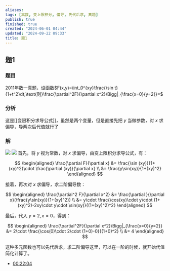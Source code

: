 ```yaml
---
aliases: 
tags: [高数, 变上限积分, 偏导, 先代后求, 真题]
publish: true
finished: true
created: "2024-06-01 04:44"
updated: "2024-09-22 09:33"
title: 题1
---
```

## 题1 
### 题目
2011年数一真题，设函数$F(x,y)=\int_0^{xy}\frac{\sin t}{1+t^2}dt,\text{则}\frac{\partial^2F}{\partial x^2}\Bigg|_{\frac{x=0}{y=2}}=$
### 分析 
这是[[变限积分求导公式]]，虽然是两个变量，但是直接先把 $y$ 当做参数，对 $x$ 求偏导，导两次后代值就行了
### 解 
![](https://img.hwenyi.tech/202404251441317.webp)
![](https://img.hwenyi.tech/202404251444618.webp) 
首先，将 $y$ 视为常数，对 $x$ 求偏导，由变上限积分求导公式，有：

$$
\begin{aligned}
\frac{\partial F}{\partial x} &= \frac{\sin (xy)}{1+(xy)^2}\cdot \frac{\partial (xy)}{\partial x} \\
&= \frac{y\sin(xy)}{1+(xy)^2}
\end{aligned}
$$

接着，再次对 $x$ 求偏导，求二阶偏导数：

$$
\begin{aligned}
\frac{\partial^2 F}{\partial x^2} &= \frac{\partial }{\partial x}(\frac{y\sin(xy)}{1+(xy)^2}) \\
&= y\cdot \frac{\cos(xy)\cdot y\cdot (1+(xy)^2)-2xy\cdot y\cdot \sin(xy)}{(1+(xy)^2)^2}
\end{aligned}
$$

最后，代入 $y=2,x=0$，得到：

$$
\begin{aligned}
\frac{\partial^2F}{\partial x^2}\Bigg|_{\frac{x=0}{y=2}} &= 2\cdot \frac{\cos(0)\cdot 2\cdot (1+0)-0}{(1+0)^2} \\
&= 4
\end{aligned}
$$

这种多元函数也可以先代后求，求二阶偏导这里，可以在一阶的时候，就开始代值简化计算了。 
- [00:22:04](https://www.youtube.com/watch?v=t0rAVGCpkss&t=1325#t=22:04.88) 
